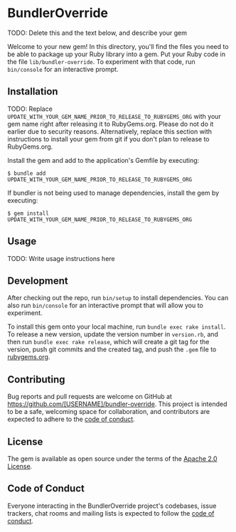 # BundlerOverride

TODO: Delete this and the text below, and describe your gem

Welcome to your new gem! In this directory, you'll find the files you need to be able to package up your Ruby library into a gem. Put your Ruby code in the file `lib/bundler-override`. To experiment with that code, run `bin/console` for an interactive prompt.

## Installation

TODO: Replace `UPDATE_WITH_YOUR_GEM_NAME_PRIOR_TO_RELEASE_TO_RUBYGEMS_ORG` with your gem name right after releasing it to RubyGems.org. Please do not do it earlier due to security reasons. Alternatively, replace this section with instructions to install your gem from git if you don't plan to release to RubyGems.org.

Install the gem and add to the application's Gemfile by executing:

    $ bundle add UPDATE_WITH_YOUR_GEM_NAME_PRIOR_TO_RELEASE_TO_RUBYGEMS_ORG

If bundler is not being used to manage dependencies, install the gem by executing:

    $ gem install UPDATE_WITH_YOUR_GEM_NAME_PRIOR_TO_RELEASE_TO_RUBYGEMS_ORG

## Usage

TODO: Write usage instructions here

## Development

After checking out the repo, run `bin/setup` to install dependencies. You can also run `bin/console` for an interactive prompt that will allow you to experiment.

To install this gem onto your local machine, run `bundle exec rake install`. To release a new version, update the version number in `version.rb`, and then run `bundle exec rake release`, which will create a git tag for the version, push git commits and the created tag, and push the `.gem` file to [rubygems.org](https://rubygems.org).

## Contributing

Bug reports and pull requests are welcome on GitHub at https://github.com/[USERNAME]/bundler-override. This project is intended to be a safe, welcoming space for collaboration, and contributors are expected to adhere to the [code of conduct](https://github.com/[USERNAME]/bundler-override/blob/master/CODE_OF_CONDUCT.md).

## License

The gem is available as open source under the terms of the [Apache 2.0 License](https://github.com/tarnowsc/bundler-override/blob/main/LICENSE).

## Code of Conduct

Everyone interacting in the BundlerOverride project's codebases, issue trackers, chat rooms and mailing lists is expected to follow the [code of conduct](https://github.com/[USERNAME]/bundler-override/blob/master/CODE_OF_CONDUCT.md).
